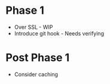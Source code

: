Phase 1
=======

* Over SSL - WIP
* Introduce git hook - Needs verifying

Post Phase 1
============

* Consider caching
